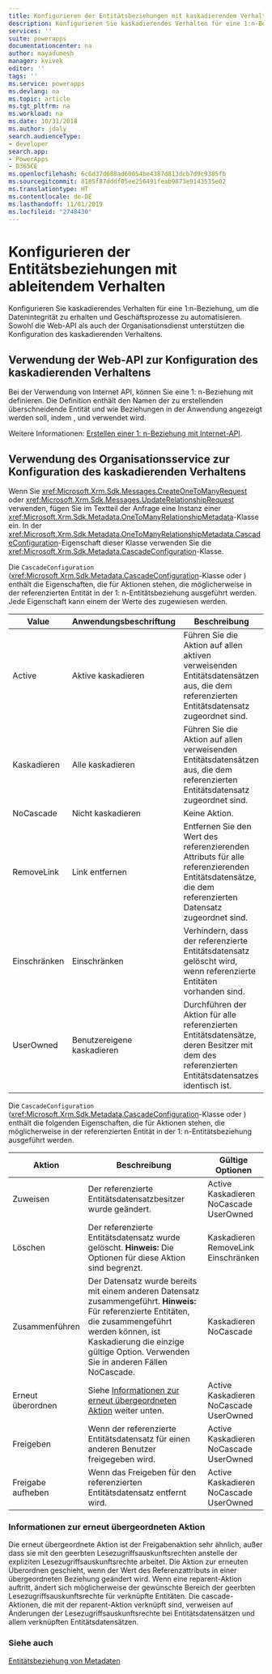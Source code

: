 ```yaml
---
title: Konfigurieren der Entitätsbeziehungen mit kaskadierendem Verhalten (Common Data Service) | Microsoft-Dokumentation
description: Konfigurieren Sie kaskadierendes Verhalten für eine 1:n-Beziehung in Common Data Service, um die Datenintegrität zu erhalten und Geschäftsprozesse zu automatisieren.
services: ''
suite: powerapps
documentationcenter: na
author: mayadumesh
manager: kvivek
editor: ''
tags: ''
ms.service: powerapps
ms.devlang: na
ms.topic: article
ms.tgt_pltfrm: na
ms.workload: na
ms.date: 10/31/2018
ms.author: jdaly
search.audienceType:
- developer
search.app:
- PowerApps
- D365CE
ms.openlocfilehash: 6c6d37d688ad60054be4387d813dcb7d9c9305fb
ms.sourcegitcommit: 8185f87dddf05ee256491feab9873e9143535e02
ms.translationtype: HT
ms.contentlocale: de-DE
ms.lasthandoff: 11/01/2019
ms.locfileid: "2748430"
---
```

# <a name="configure-entity-relationship-cascading-behavior"></a>Konfigurieren der Entitätsbeziehungen mit ableitendem Verhalten  

 Konfigurieren Sie kaskadierendes Verhalten für eine 1:n-Beziehung, um die Datenintegrität zu erhalten und Geschäftsprozesse zu automatisieren. Sowohl die Web-API als auch der Organisationsdienst unterstützen die Konfiguration des kaskadierenden Verhaltens.

## <a name="using-web-api-to-configure-cascading-behavior"></a>Verwendung der Web-API zur Konfiguration des kaskadierenden Verhaltens

Bei der Verwendung von Internet API, können Sie eine 1: n-Beziehung mit <xref href="Microsoft.Dynamics.CRM.OneToManyRelationshipMetadata?text=OneToManyRelationshipMetadata EntityType" /> definieren. Die Definition enthält den Namen der zu erstellenden überschneidende Entität und wie Beziehungen in der Anwendung angezeigt werden soll, indem <xref href="Microsoft.Dynamics.CRM.AssociatedMenuConfiguration?text=AssociatedMenuConfiguration ComplexType" />, <xref href="Microsoft.Dynamics.CRM.Label?text=Label ComplexType" /> und <xref href="Microsoft.Dynamics.CRM.LocalizedLabel?text=LocalizedLabel ComplexType" /> verwendet wird. 

Weitere Informationen: [Erstellen einer 1: n-Beziehung mit Internet-API](webapi/create-update-entity-relationships-using-web-api.md#create-a-one-to-many-relationship).

## <a name="using-organization-service-to-configure-cascading-behavior"></a>Verwendung des Organisationsservice zur Konfiguration des kaskadierenden Verhaltens

Wenn Sie <xref:Microsoft.Xrm.Sdk.Messages.CreateOneToManyRequest> oder <xref:Microsoft.Xrm.Sdk.Messages.UpdateRelationshipRequest> verwenden, fügen Sie im Textteil der Anfrage eine Instanz einer <xref:Microsoft.Xrm.Sdk.Metadata.OneToManyRelationshipMetadata>-Klasse ein. In der <xref:Microsoft.Xrm.Sdk.Metadata.OneToManyRelationshipMetadata.CascadeConfiguration>-Eigenschaft dieser Klasse verwenden Sie die <xref:Microsoft.Xrm.Sdk.Metadata.CascadeConfiguration>-Klasse.  

Die `CascadeConfiguration` (<xref:Microsoft.Xrm.Sdk.Metadata.CascadeConfiguration>-Klasse oder <xref href="Microsoft.Dynamics.CRM.CascadeConfiguration?text=CascadeConfiguration ComplexType" />) enthält die Eigenschaften, die für Aktionen stehen, die möglicherweise in der referenzierten Entität in der 1: n-Entitätsbeziehung ausgeführt werden. Jede Eigenschaft kann einem der Werte des <xref href="Microsoft.Dynamics.CRM.CascadeType?text=CascadeType EnumType" /> zugewiesen werden.  

|Value|Anwendungsbeschriftung|Beschreibung|  
|-----------|-----------------------|-----------------|  
|Active|Aktive kaskadieren|Führen Sie die Aktion auf allen aktiven verweisenden Entitätsdatensätzen aus, die dem referenzierten Entitätsdatensatz zugeordnet sind.|  
|Kaskadieren|Alle kaskadieren|Führen Sie die Aktion auf allen verweisenden Entitätsdatensätzen aus, die dem referenzierten Entitätsdatensatz zugeordnet sind.|  
|NoCascade|Nicht kaskadieren|Keine Aktion.|  
|RemoveLink|Link entfernen|Entfernen Sie den Wert des referenzierenden Attributs für alle referenzierenden Entitätsdatensätze, die dem referenzierten Datensatz zugeordnet sind.|  
|Einschränken|Einschränken|Verhindern, dass der referenzierte Entitätsdatensatz gelöscht wird, wenn referenzierte Entitäten vorhanden sind.|  
|UserOwned|Benutzereigene kaskadieren|Durchführen der Aktion für alle referenzierten Entitätsdatensätze, deren Besitzer mit dem des referenzierten Entitätsdatensatzes identisch ist.|  
  
 Die `CascadeConfiguration` (<xref:Microsoft.Xrm.Sdk.Metadata.CascadeConfiguration>-Klasse oder <xref href="Microsoft.Dynamics.CRM.CascadeConfiguration?text=CascadeConfiguration ComplexType" />) enthält die folgenden Eigenschaften, die für Aktionen stehen, die möglicherweise in der referenzierten Entität in der 1: n-Entitätsbeziehung ausgeführt werden.  
  
|Aktion|Beschreibung|Gültige Optionen|  
|------------|-----------------|-------------------|  
|Zuweisen|Der referenzierte Entitätsdatensatzbesitzer wurde geändert.|Active<br />Kaskadieren<br />NoCascade<br />UserOwned|  
|Löschen|Der referenzierte Entitätsdatensatz wurde gelöscht. **Hinweis:** Die Optionen für diese Aktion sind begrenzt.|Kaskadieren<br />RemoveLink<br />Einschränken|  
|Zusammenführen|Der Datensatz wurde bereits mit einem anderen Datensatz zusammengeführt. **Hinweis:** Für referenzierte Entitäten, die zusammengeführt werden können, ist Kaskadierung die einzige gültige Option. Verwenden Sie in anderen Fällen NoCascade.|Kaskadieren<br />NoCascade|  
|Erneut überordnen|Siehe [Informationen zur erneut übergeordneten Aktion](#about-the-reparent-action) weiter unten.|Active<br />Kaskadieren<br />NoCascade<br />UserOwned|  
|Freigeben|Wenn der referenzierte Entitätsdatensatz für einen anderen Benutzer freigegeben wird.|Active<br />Kaskadieren<br />NoCascade<br />UserOwned|  
|Freigabe aufheben|Wenn das Freigeben für den referenzierten Entitätsdatensatz entfernt wird.|Active<br />Kaskadieren<br />NoCascade<br />UserOwned|  
  
<a name="BKMK_ReparentAction"></a>   
### <a name="about-the-reparent-action"></a>Informationen zur erneut übergeordneten Aktion  
 Die erneut übergeordnete Aktion ist der Freigabenaktion sehr ähnlich, außer dass sie mit den geerbten Lesezugriffsauskunftsrechten anstelle der expliziten Lesezugriffsauskunftsrechte arbeitet. Die Aktion zur erneuten Überordnen geschieht, wenn der Wert des Referenzattributs in einer übergeordneten Beziehung geändert wird. Wenn eine reparent-Aktion auftritt, ändert sich möglicherweise der gewünschte Bereich der geerbten Lesezugriffsauskunftsrechte für verknüpfte Entitäten. Die cascade-Aktionen, die mit der reparent-Aktion verknüpft sind, verweisen auf Änderungen der Lesezugriffsauskunftsrechte bei Entitätsdatensätzen und allem verknüpften Entitätsdatensätzen.  

### <a name="see-also"></a>Siehe auch

[Entitätsbeziehung von Metadaten](entity-relationship-metadata.md)  


